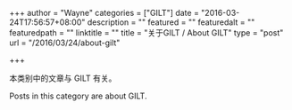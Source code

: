 +++
author = "Wayne"
categories = ["GILT"]
date = "2016-03-24T17:56:57+08:00"
description = ""
featured = ""
featuredalt = ""
featuredpath = ""
linktitle = ""
title = "关于GILT / About GILT"
type = "post"
url = "/2016/03/24/about-gilt"

+++

本类别中的文章与 GILT 有关。

Posts in this category are about GILT.